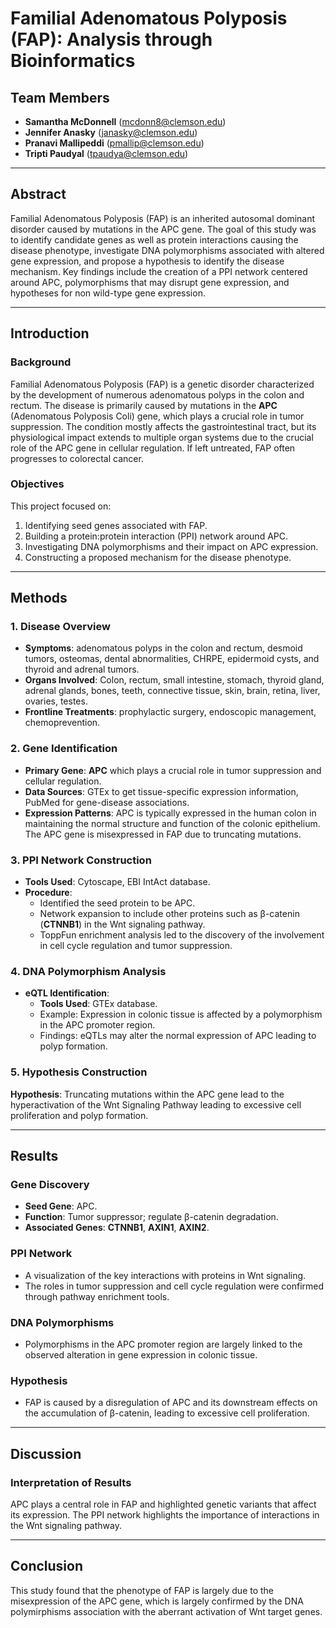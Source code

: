 # **Familial Adenomatous Polyposis (FAP): Analysis through Bioinformatics**

## **Team Members**
- **Samantha McDonnell** (mcdonn8@clemson.edu)
- **Jennifer Anasky** (janasky@clemson.edu)
- **Pranavi Mallipeddi** (pmallip@clemson.edu)
- **Tripti Paudyal** (tpaudya@clemson.edu)

---

## **Abstract**
Familial Adenomatous Polyposis (FAP) is an inherited autosomal dominant disorder caused by mutations in the APC gene. The goal of this study was to identify candidate genes as well as protein interactions causing the disease phenotype, investigate DNA polymorphisms associated with altered gene expression, and propose a hypothesis to identify the disease mechanism. Key findings include the creation of a PPI network centered around APC, polymorphisms that may disrupt gene expression, and hypotheses for non wild-type gene expression.

---

## **Introduction**
### **Background**
Familial Adenomatous Polyposis (FAP) is a genetic disorder characterized by the development of numerous adenomatous polyps in the colon and rectum. The disease is primarily caused by mutations in the **APC** (Adenomatous Polyposis Coli) gene, which plays a crucial role in tumor suppression. The condition mostly affects the gastrointestinal tract, but its physiological impact extends to multiple organ systems due to the crucial role of the APC gene in cellular regulation. If left untreated, FAP often progresses to colorectal cancer.

### **Objectives**
This project focused on:
1. Identifying seed genes associated with FAP.
2. Building a protein:protein interaction (PPI) network around APC.
3. Investigating DNA polymorphisms and their impact on APC expression.
4. Constructing a proposed mechanism for the disease phenotype.

---

## **Methods**

### **1. Disease Overview**
- **Symptoms**: adenomatous polyps in the colon and rectum, desmoid tumors, osteomas, dental abnormalities, CHRPE, epidermoid cysts, and thyroid and adrenal tumors.
- **Organs Involved**: Colon, rectum, small intestine, stomach, thyroid gland, adrenal glands, bones, teeth, connective tissue, skin, brain, retina, liver, ovaries, testes.
- **Frontline Treatments**: prophylactic surgery, endoscopic management, chemoprevention.

### **2. Gene Identification**
- **Primary Gene**: **APC** which plays a crucial role in tumor suppression and cellular regulation.
- **Data Sources**: GTEx to get tissue-specific expression information, PubMed for gene-disease associations.
- **Expression Patterns**: APC is typically expressed in the human colon in maintaining the normal structure and function of the colonic epithelium. The APC gene is misexpressed in FAP due to truncating mutations.

### **3. PPI Network Construction**
- **Tools Used**: Cytoscape, EBI IntAct database.
- **Procedure**:
  - Identified the seed protein to be APC.
  - Network expansion to include other proteins such as β-catenin (**CTNNB1**) in the Wnt signaling pathway.
  - ToppFun enrichment analysis led to the discovery of the involvement in cell cycle regulation and tumor suppression.

### **4. DNA Polymorphism Analysis**
- **eQTL Identification**:
  - **Tools Used**: GTEx database.
  - Example: Expression in colonic tissue is affected by a polymorphism in the APC promoter region.
  - Findings: eQTLs may alter the normal expression of APC leading to polyp formation.

### **5. Hypothesis Construction**
**Hypothesis**: Truncating mutations within the APC gene lead to the hyperactivation of the Wnt Signaling Pathway leading to excessive cell proliferation and polyp formation.

---

## **Results**

### **Gene Discovery**
- **Seed Gene**: APC.
- **Function**: Tumor suppressor; regulate β-catenin degradation.
- **Associated Genes**: **CTNNB1**, **AXIN1**, **AXIN2**.

### **PPI Network**
- A visualization of the key interactions with proteins in Wnt signaling.
- The roles in tumor suppression and cell cycle regulation were confirmed through pathway enrichment tools.

### **DNA Polymorphisms**
- Polymorphisms in the APC promoter region are largely linked to the observed alteration in gene expression in colonic tissue.

### **Hypothesis**
- FAP is caused by a disregulation of APC and its downstream effects on the accumulation of β-catenin, leading to excessive cell proliferation.

---

## **Discussion**

### **Interpretation of Results**
APC plays a central role in FAP and highlighted genetic variants that affect its expression. The PPI network highlights the importance of interactions in the Wnt signaling pathway.

---

## **Conclusion**
This study found that the phenotype of FAP is largely due to the misexpression of the APC gene, which is largely confirmed by the DNA polymirphisms association with the aberrant activation of Wnt target genes.
